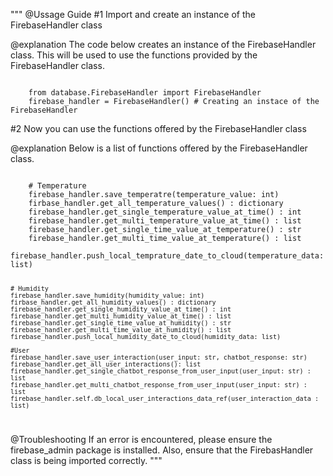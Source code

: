 """
@Ussage Guide
#1 Import and create an instance of the FirebaseHandler class

@explanation
    The code below creates an instance of the FirebaseHandler class. This will 
    be used to use the functions provided by the FirebaseHandler class.

<code> 
    from database.FirebaseHandler import FirebaseHandler
    firebase_handler = FirebaseHandler() # Creating an instace of the FirebaseHandler
</code>

#2 Now you can use the functions offered by the FirebaseHandler class

@explanation
    Below is a list of functions offered by the FirebaseHandler class.

<code> 
    # Temperature
    firebase_handler.save_temperatre(temperature_value: int)
    firbase_handler.get_all_temperature_values() : dictionary
    firebase_handler.get_single_temperature_value_at_time() : int
    firebase_handler.get_multi_temperature_value_at_time() : list
    firebase_handler.get_single_time_value_at_temperature() : str
    firebase_handler.get_multi_time_value_at_temperature() : list
    firebase_handler.push_local_temprature_date_to_cloud(temperature_data: list)

    # Humidity
    firebase_handler.save_humidity(humidity_value: int)
    firbase_handler.get_all_humidity_values() : dictionary
    firebase_handler.get_single_humidity_value_at_time() : int
    firebase_handler.get_multi_humidity_value_at_time() : list
    firebase_handler.get_single_time_value_at_humidity() : str
    firebase_handler.get_multi_time_value_at_humidity() : list
    firebase_handler.push_local_humidity_date_to_cloud(humidity_data: list)

    #User 
    firebase_handler.save_user_interaction(user_input: str, chatbot_response: str)
    firebase_handler.get_all_user_interactions(): list
    firebase_handler.get_single_chatbot_response_from_user_input(user_input: str) : list
    firebase_handler.get_multi_chatbot_response_from_user_input(user_input: str) : list
    firebase_handler.self.db_local_user_interactions_data_ref(user_interaction_data : list)
</code>

@Troubleshooting
    If an error is encountered, please ensure the firebase_admin package is installed. 
    Also, ensure that the FirebasHandler class is being imported correctly.
"""